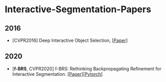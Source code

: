 # Interactive-Segmentation-Papers

## 2016
- [CVPR2016] Deep Interactive Object Selection, [[Paper](https://openaccess.thecvf.com/content_cvpr_2016/papers/Xu_Deep_Interactive_Object_CVPR_2016_paper.pdf)]

## 2020
- [**f-BRS**, CVPR2020] f-BRS: Rethinking Backpropagating Refinement for Interactive Segmentation. [[Paper](https://arxiv.org/abs/2001.10331)][[Pytorch](https://github.com/saic-vul/fbrs_interactive_segmentation/tree/master)]
